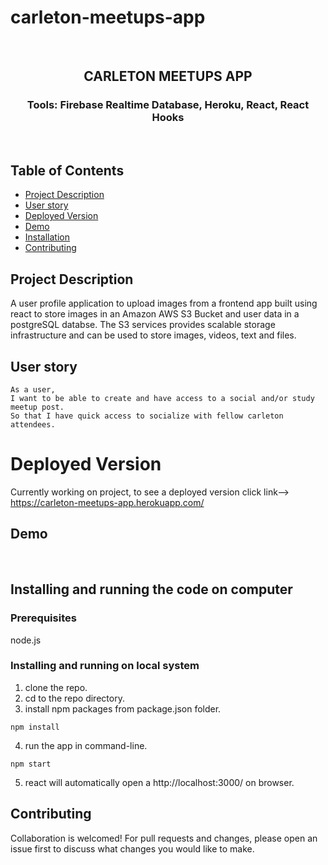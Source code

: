# carleton-meetups-app

<br />
<p align="center">

<h2 align="center">CARLETON MEETUPS APP</h2>

<h3 align="center">
 Tools: Firebase Realtime Database, Heroku, React, React Hooks
</h3>
<br />
</p>

## Table of Contents

- [Project Description](#project-description)
- [User story](#user-story)
- [Deployed Version](#deployed-version)
- [Demo](#demo)
- [Installation](#installation)
- [Contributing](#contributing)


## Project Description

A user profile application to upload images from a frontend app built using react to store images in an Amazon AWS S3 Bucket and user data in a postgreSQL databse. The S3 services provides scalable storage infrastructure and can be used to store images, videos, text and files.

## User story

```
As a user,
I want to be able to create and have access to a social and/or study meetup post.
So that I have quick access to socialize with fellow carleton attendees.
```
# Deployed Version
Currently working on project, to see a deployed version click link--> https://carleton-meetups-app.herokuapp.com/

## Demo

<br>

## Installing and running the code on computer

### Prerequisites

node.js  

### Installing and running on local system

1. clone the repo.
2. cd to the repo directory.
3. install npm packages from package.json folder.
```
npm install
```
4. run the app in command-line.
```
npm start
```
5.  react will automatically open a http://localhost:3000/ on browser.

## Contributing

Collaboration is welcomed! For pull requests and changes, please open an issue first to discuss what changes you would like to make.
